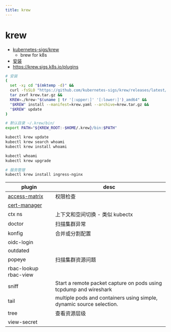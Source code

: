 ```yaml
---
title: krew
---
```


# krew

- [kubernetes-sigs/krew](https://github.com/kubernetes-sigs/krew)
  - brew for k8s
- [安装](https://krew.sigs.k8s.io/docs/user-guide/setup/install/)
- https://krew.sigs.k8s.io/plugins

```bash
# 安装
(
  set -x; cd "$(mktemp -d)" &&
  curl -fsSLO "https://github.com/kubernetes-sigs/krew/releases/latest/download/krew.{tar.gz,yaml}" &&
  tar zxvf krew.tar.gz &&
  KREW=./krew-"$(uname | tr '[:upper:]' '[:lower:]')_amd64" &&
  "$KREW" install --manifest=krew.yaml --archive=krew.tar.gz &&
  "$KREW" update
)

# 默认目录 ~/.krew/bin/
export PATH="${KREW_ROOT:-$HOME/.krew}/bin:$PATH"

kubectl krew update
kubectl krew search whoami
kubectl krew install whoami

kubectl whoami
kubectl krew upgrade

# 服务管理
kubectl krew install ingress-nginx
```

| plugin                | desc                                                                 |
| --------------------- | -------------------------------------------------------------------- |
| [access-matrix]       | 权限检查                                                             |
| [cert-manager]        |
| ctx ns                | 上下文和空间切换 - 类似 kubectx                                      |
| doctor                | 扫描集群异常                                                         |
| konfig                | 合并或分割配置                                                       |
| oidc-login            |
| outdated              |
| popeye                | 扫描集群资源问题                                                     |
| rbac-lookup rbac-view |
| sniff                 | Start a remote packet capture on pods using tcpdump and wireshark    |
| tail                  | multiple pods and containers using simple, dynamic source selection. |
| tree                  | 查看资源层级                                                         |
| view-secret           |

[cert-manager]: https://cert-manager.io/docs/usage/kubectl-plugin/
[access-matrix]: https://github.com/corneliusweig/rakkess
